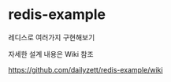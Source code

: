 # redis-example

레디스로 여러가지 구현해보기

자세한 설계 내용은 Wiki 참조

https://github.com/dailyzett/redis-example/wiki